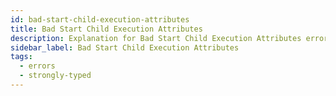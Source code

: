 ```yaml
---
id: bad-start-child-execution-attributes
title: Bad Start Child Execution Attributes
description: Explanation for Bad Start Child Execution Attributes error message, and how to fix it.
sidebar_label: Bad Start Child Execution Attributes
tags:
  - errors
  - strongly-typed
---
```

